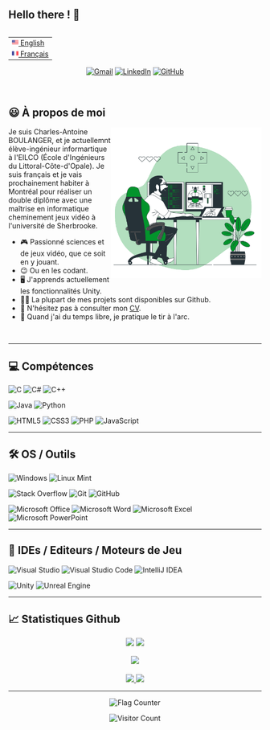 ## Hello there ! 👋

<!-- Source
  - Gif : https://storyset.com
  - Badge Markdown : https://github.com/Ileriayo/markdown-badges
  - Stats Github/Langages les plus utilisés/Dépôts Épinglés : https://github.com/anuraghazra/github-readme-stats
  - Trophée profil Github : https://github.com/ryo-ma/github-profile-trophy
  - Compteur de visiteur : https://flagcounter.com
  - Emoji : https://emojipedia.org
-->

  <table align="right">
    <tr><td><a href="README.md"><img src="Images/us_flag.png" height="13"> English</a></td></tr>
    <tr><td><a href="README_fr.md"><img src="Images/fr_flag.png" height="13"> Français</a></td></tr>
  </table>
  
  <div align="center">
  
  [![Gmail](https://img.shields.io/badge/Gmail-D14836?style=for-the-badge&logo=gmail&logoColor=white)](mailto:charlesantoine.boulanger@gmail.com)
  [![LinkedIn](https://img.shields.io/badge/linkedin-%230077B5.svg?style=for-the-badge&logo=linkedin&logoColor=white)](https://www.linkedin.com/in/boulanger-charlesantoine)
  [![GitHub](https://img.shields.io/badge/github-%23121011.svg?style=for-the-badge&logo=github&logoColor=white)](https://github.com/BOULANGER-Charles-Antoine)
  
  </div> </br>
  
  ## 😃 À propos de moi
  <img align="right" alt="GIF" src="Images/Gif_GameDev.gif" width="300px"/>

  Je suis Charles-Antoine BOULANGER, et je actuellemnt élève-ingénieur informartique à l'EILCO (École d'Ingénieurs du Littoral-Côte-d'Opale). Je suis français et je vais prochainement habiter à Montréal pour réaliser un double diplôme avec une maîtrise en informatique cheminement jeux vidéo à l'université de Sherbrooke.
  
  - 🎮 Passionné sciences et de jeux vidéo, que ce soit en y jouant.
  - 😉 Ou en les codant.
  - 🖥️ J'apprends actuellement les fonctionnalités Unity.
  - 👨‍💻 La plupart de mes projets sont disponibles sur Github.
  - 📝 N'hésitez pas à consulter mon <a href="https://drive.google.com/file/d/1hSclHWK6JZbwt2zrS9a7Ukm36k0vUzTw/view?usp=sharing">CV</a>.
  - 🎯 Quand j'ai du temps libre, je pratique le tir à l'arc.
  <br>
 
---

## 💻 Compétences

  ![C](https://img.shields.io/badge/c-★★★★-%2300599C.svg?style=for-the-badge&logo=c&logoColor=white)
  ![C#](https://img.shields.io/badge/c%23-★★-%23239120.svg?style=for-the-badge&logo=c-sharp&logoColor=white)
  ![C++](https://img.shields.io/badge/c++-★★★★-%2300599C.svg?style=for-the-badge&logo=c%2B%2B&logoColor=white)
  
  ![Java](https://img.shields.io/badge/java-★★★-%23ED8B00.svg?style=for-the-badge&logo=java&logoColor=white)
  ![Python](https://img.shields.io/badge/python-★-3670A0?style=for-the-badge&logo=python&logoColor=ffdd54)
  
  ![HTML5](https://img.shields.io/badge/html5-★★★-%23E34F26.svg?style=for-the-badge&logo=html5&logoColor=white)
  ![CSS3](https://img.shields.io/badge/css3-★★★-%231572B6.svg?style=for-the-badge&logo=css3&logoColor=white)
  ![PHP](https://img.shields.io/badge/php-★★★-%23777BB4.svg?style=for-the-badge&logo=php&logoColor=white)
  ![JavaScript](https://img.shields.io/badge/javascript-★★★-%23323330.svg?style=for-the-badge&logo=javascript&logoColor=%23F7DF1E)

---

## 🛠️ OS / Outils
  
  ![Windows](https://img.shields.io/badge/Windows-0078D6?style=flat&logo=windows&logoColor=white)
  ![Linux Mint](https://img.shields.io/badge/Linux%20Mint-87CF3E?style=flat&logo=Linux%20Mint&logoColor=white)
  
  ![Stack Overflow](https://img.shields.io/badge/-Stackoverflow-FE7A16?&style=flat&logo=stack-overflow&logoColor=white)
  ![Git](https://img.shields.io/badge/git-%23F05033.svg?style=flat&logo=git&logoColor=white)
  ![GitHub](https://img.shields.io/badge/github-%23121011.svg?style=flat&logo=github&logoColor=white)
  
  ![Microsoft Office](https://img.shields.io/badge/Microsoft_Office-D83B01?style=flat&logo=microsoft-office&logoColor=white)
  ![Microsoft Word](https://img.shields.io/badge/Microsoft_Word-2B579A?style=flat&logo=microsoft-word&logoColor=white)
  ![Microsoft Excel](https://img.shields.io/badge/Microsoft_Excel-217346?style=flat&logo=microsoft-excel&logoColor=white)
  ![Microsoft PowerPoint](https://img.shields.io/badge/Microsoft_PowerPoint-B7472A?style=flat&logo=microsoft-powerpoint&logoColor=white)

---

## 📝 IDEs / Editeurs / Moteurs de Jeu

  ![Visual Studio](https://img.shields.io/badge/Visual%20Studio-5C2D91.svg?style=flat&logo=visual-studio&logoColor=white)
  ![Visual Studio Code](https://img.shields.io/badge/Visual%20Studio%20Code-0078d7.svg?style=flat&logo=visual-studio-code&logoColor=white)
  ![IntelliJ IDEA](https://img.shields.io/badge/IntelliJIDEA-000000.svg?style=flat&logo=intellij-idea&logoColor=white)
  
  ![Unity](https://img.shields.io/badge/unity-%23000000.svg?style=flat&logo=unity&logoColor=white)
  ![Unreal Engine](https://img.shields.io/badge/unrealengine-%23313131.svg?style=flat&logo=unrealengine&logoColor=white)

---

## 📈 Statistiques Github

  <div align="center">
    <!-- Langages favoris et statistiques Github -->
    <img src="https://github-readme-stats.vercel.app/api/top-langs/?username=BOULANGER-Charles-Antoine&theme=discord_old_blurple">
    <img src="https://github-readme-stats.vercel.app/api?username=BOULANGER-Charles-Antoine&count_private=true&show_icons=true&theme=discord_old_blurple"> <br><br>
    <!-- Trophée profil Github -->
    <img src="https://github-profile-trophy.vercel.app/?username=BOULANGER-Charles-Antoine&theme=discord&margin-w=30"><br><br>
    <!-- Dépôts épinglés -->
    <a href="https://github.com/BOULANGER-Charles-Antoine/Cryptage_SDES">
      <img src="https://github-readme-stats.vercel.app/api/pin/?username=BOULANGER-Charles-Antoine&repo=Cryptage_SDES&theme=discord_old_blurple&show_owner=true" />
    </a>
    <a href="https://github.com/BOULANGER-Charles-Antoine/convoychat">
      <img src="https://github-readme-stats.vercel.app/api/pin/?username=BOULANGER-Charles-Antoine&repo=Blackjack&theme=discord_old_blurple&show_owner=true" />
    </a><br>
  </div>

 ---

<!-- Compteur de visiteur -->
<div align="center">
  <img src="https://s11.flagcounter.com/count2/k1vv/bg_DBDBDB/txt_000000/border_000000/columns_8/maxflags_32/viewers_0/labels_1/pageviews_1/flags_0/percent_1/" alt="Flag Counter" border="0">
  
  ![Visitor Count](https://profile-counter.glitch.me/{BOULANGER-Charles-Antoine}/count.svg)
  
</div>
